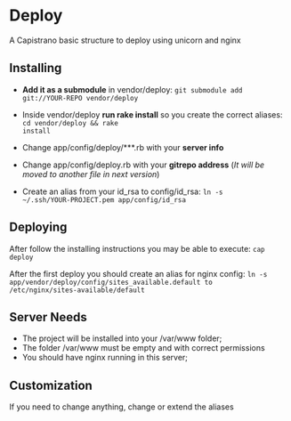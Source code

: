 Deploy
======

A Capistrano basic structure to deploy using unicorn and nginx

Installing
---

- **Add it as a submodule** in vendor/deploy: 
<code>git submodule add git://YOUR-REPO vendor/deploy</code>


- Inside vendor/deploy **run rake install** so you create the correct aliases: <code>cd vendor/deploy && rake install</code>

- Change app/config/deploy/***.rb with your **server info**
- Change app/config/deploy.rb with your **gitrepo address** (_It will be moved to another file in next version_)

- Create an alias from your id_rsa to config/id_rsa: <code>ln -s ~/.ssh/YOUR-PROJECT.pem app/config/id_rsa</code>

Deploying
---

After follow the installing instructions you may be able to execute: <code>cap deploy</code>

After the first deploy you should create an alias for nginx config: <code>ln -s app/vendor/deploy/config/sites_available.default to /etc/nginx/sites-available/default</code>

Server Needs
---

- The project will be installed into your /var/www folder;
- The folder /var/www must be empty and with correct permissions
- You should have nginx running in this server;

Customization
---

If you need to change anything, change or extend the aliases
